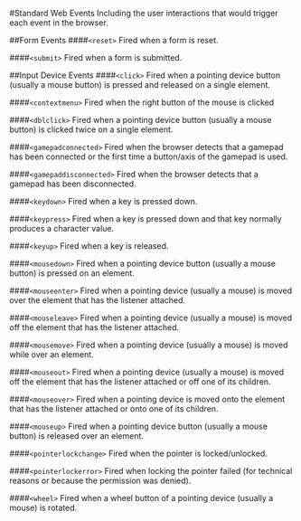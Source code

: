 #Standard Web Events
Including the user interactions that would trigger each event in the browser.

##Form Events
####`<reset>`
Fired when a form is reset.

####`<submit>`
Fired when a form is submitted.

##Input Device Events
####`<click>`
Fired when a pointing device button (usually a mouse button) is pressed and released on a single element.

####`<contextmenu>`
Fired when the right button of the mouse is clicked

####`<dblclick>`
Fired when a pointing device button (usually a mouse button) is clicked twice on a single element.

####`<gamepadconnected>`
Fired when the browser detects that a gamepad has been connected or the first time a button/axis of the gamepad is used.

####`<gamepaddisconnected>`
Fired when the browser detects that a gamepad has been disconnected.

####`<keydown>`
Fired when a key is pressed down.

####`<keypress>`
Fired when a key is pressed down and that key normally produces a character value.

####`<keyup>`
Fired when a key is released.

####`<mousedown>`
Fired when a pointing device button (usually a mouse button) is pressed on an element.

####`<mouseenter>`
Fired when a pointing device (usually a mouse) is moved over the element that has the listener attached.

####`<mouseleave>`
Fired when a pointing device (usually a mouse) is moved off the element that has the listener attached.

####`<mousemove>`
Fired when a pointing device (usually a mouse) is moved while over an element.

####`<mouseout>`
Fired when a pointing device (usually a mouse) is moved off the element that has the listener attached or off one of its children.

####`<mouseover>`
Fired when a pointing device is moved onto the element that has the listener attached or onto one of its children.

####`<mouseup>`
Fired when a pointing device button (usually a mouse button) is released over an element.

####`<pointerlockchange>`
Fired when the pointer is locked/unlocked.

####`<pointerlockerror>`
Fired when locking the pointer failed (for technical reasons or because the permission was denied).

####`<wheel>`
Fired when a wheel button of a pointing device (usually a mouse) is rotated.


